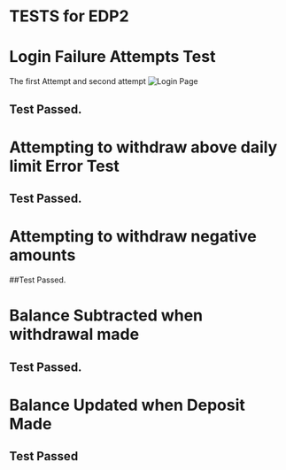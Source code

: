 
# TESTS for EDP2

Login Failure Attempts Test
============================
The first Attempt and second attempt
![Login Page](http://benavdesign.co.uk/wp-content/themes/Jonathan/test-table.jpg "Login Page")


## Test Passed.

Attempting to withdraw above daily limit Error Test
===============================


## Test Passed.

Attempting to withdraw negative amounts
=======================================


##Test Passed.

Balance Subtracted when withdrawal made
=======================================



## Test Passed.

Balance Updated when Deposit Made
=================================

## Test Passed

